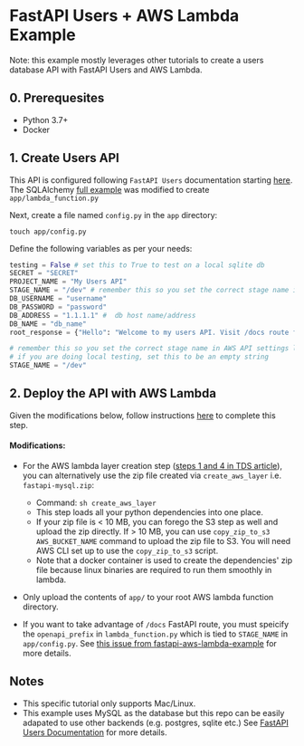 # FastAPI Users + AWS Lambda Example

Note: this example mostly leverages other tutorials to create a users database API with FastAPI Users and AWS Lambda. 

## 0. Prerequesites

- Python 3.7+
- Docker

## 1. Create Users API 

This API is configured following `FastAPI Users` documentation starting [here](https://frankie567.github.io/fastapi-users/installation/). The SQLAlchemy [full example](https://frankie567.github.io/fastapi-users/configuration/full_example/) was modified to create `app/lambda_function.py`

Next, create a file named `config.py` in the `app` directory:

`touch app/config.py`

Define the following variables as per your needs:

```python
testing = False # set this to True to test on a local sqlite db
SECRET = "SECRET"    
PROJECT_NAME = "My Users API"
STAGE_NAME = "/dev" # remember this so you set the correct stage name in AWS API settings later
DB_USERNAME = "username"
DB_PASSWORD = "password"
DB_ADDRESS = "1.1.1.1" #  db host name/address
DB_NAME = "db_name"
root_response = {"Hello": "Welcome to my users API. Visit /docs route for documentation."}

# remember this so you set the correct stage name in AWS API settings later.
# if you are doing local testing, set this to be an empty string
STAGE_NAME = "/dev" 
```

## 2. Deploy the API with AWS Lambda

Given the modifications below, follow instructions [here](https://towardsdatascience.com/fastapi-aws-robust-api-part-1-f67ae47390f9) to complete this step.

####  Modifications: 
- For the AWS lambda layer creation step ([steps 1 and 4 in TDS article](https://towardsdatascience.com/fastapi-aws-robust-api-part-1-f67ae47390f9)), you can alternatively use the zip file created via `create_aws_layer` i.e. `fastapi-mysql.zip`:

    - Command: `sh create_aws_layer`
    - This step loads all your python dependencies into one place. 
    - If your zip file is < 10 MB, you can forego the S3 step as well and upload the zip directly. If > 10 MB, you can use `copy_zip_to_s3 AWS_BUCKET_NAME` command to upload the zip file to S3. You will need AWS CLI set up to use the `copy_zip_to_s3` script. 
    - Note that a docker container is used to create the dependencies' zip file because linux binaries are required to run them smoothly in lambda. 

- Only upload the contents of `app/` to your root AWS lambda function directory.

- If you want to take advantage of `/docs` FastAPI route, you must speicify the `openapi_prefix` in `lambda_function.py` which is tied to `STAGE_NAME` in `app/config.py`. See [this issue from fastapi-aws-lambda-example](https://github.com/iwpnd/fastapi-aws-lambda-example/issues/2) for more details. 

## Notes

- This specific tutorial only supports Mac/Linux. 
- This example uses MySQL as the database but this repo can be easily adapated to use other backends (e.g. postgres, sqlite etc.) See [FastAPI Users Documentation](https://frankie567.github.io/fastapi-users/installation/) for more details. 





